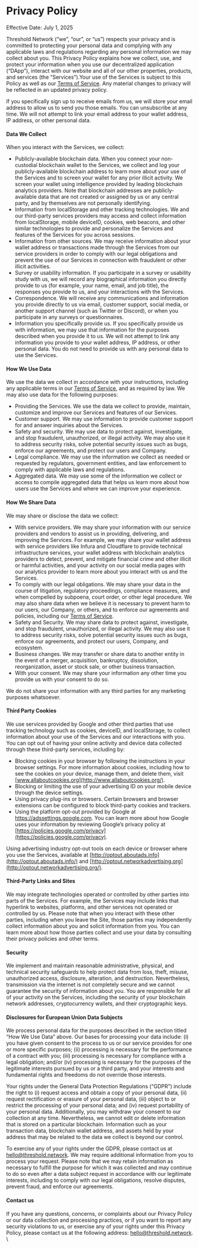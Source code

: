 # Privacy Policy

Effective Date: July 1, 2025

Threshold Network (“we”, “our”, or “us”) respects your privacy and is committed to protecting your personal data and complying with any applicable laws and regulations regarding any personal information we may collect about you. This Privacy Policy explains how we collect, use, and protect your information when you use our decentralized application (“DApp”), interact with our website and all of our other properties, products, and services (the “Services”).Your use of the Services is subject to this Policy as well as our [Terms of Service](tbtc-terms-of-use.md). Any material changes to privacy will be reflected in an updated privacy policy.

If you specifically sign up to receive emails from us, we will store your email address to allow us to send you those emails. You can unsubscribe at any time. We will not attempt to link your email address to your wallet address, IP address, or other personal data.

#### **Data We Collect**

When you interact with the Services, we collect:

* Publicly-available blockchain data. When you connect your non-custodial blockchain wallet to the Services, we collect and log your publicly-available blockchain address to learn more about your use of the Services and to screen your wallet for any prior illicit activity. We screen your wallet using intelligence provided by leading blockchain analytics providers. Note that blockchain addresses are publicly-available data that are not created or assigned by us or any central party, and by themselves are not personally identifying.
* Information from localStorage and other tracking technologies. We and our third-party services providers may access and collect information from localStorage, mobile deviceID, cookies, web beacons, and other similar technologies to provide and personalize the Services and features of the Services for you across sessions.&#x20;
* Information from other sources. We may receive information about your wallet address or transactions made through the Services from our service providers in order to comply with our legal obligations and prevent the use of our Services in connection with fraudulent or other illicit activities.
* Survey or usability information. If you participate in a survey or usability study with us, we will record any biographical information you directly provide to us (for example, your name, email, and job title), the responses you provide to us, and your interactions with the Services.
* Correspondence. We will receive any communications and information you provide directly to us via email, customer support, social media, or another support channel (such as Twitter or Discord), or when you participate in any surveys or questionnaires.
* Information you specifically provide us. If you specifically provide us with information, we may use that information for the purposes described when you provide it to us. We will not attempt to link any information you provide to your wallet address, IP address, or other personal data. You do not need to provide us with any personal data to use the Services.

#### How We Use Data

We use the data we collect in accordance with your instructions, including any applicable terms in our [Terms of Service](tbtc-terms-of-use.md), and as required by law. We may also use data for the following purposes:

* Providing the Services. We use the data we collect to provide, maintain, customize and improve our Services and features of our Services.
* Customer support. We may use information to provide customer support for and answer inquiries about the Services.
* Safety and security. We may use data to protect against, investigate, and stop fraudulent, unauthorized, or illegal activity. We may also use it to address security risks, solve potential security issues such as bugs, enforce our agreements, and protect our users and Company.
* Legal compliance. We may use the information we collect as needed or requested by regulators, government entities, and law enforcement to comply with applicable laws and regulations.
* Aggregated data. We may use some of the information we collect or access to compile aggregated data that helps us learn more about how users use the Services and where we can improve your experience.

#### How We Share Data

We may share or disclose the data we collect:

* With service providers. We may share your information with our service providers and vendors to assist us in providing, delivering, and improving the Services. For example, we may share your wallet address with service providers like Infura and Cloudflare to provide technical infrastructure services, your wallet address with blockchain analytics providers to detect, prevent, and mitigate financial crime and other illicit or harmful activities, and your activity on our social media pages with our analytics provider to learn more about you interact with us and the Services.
* To comply with our legal obligations. We may share your data in the course of litigation, regulatory proceedings, compliance measures, and when compelled by subpoena, court order, or other legal procedure. We may also share data when we believe it is necessary to prevent harm to our users, our Company, or others, and to enforce our agreements and policies, including our [Terms of Service](tbtc-terms-of-use.md).
* Safety and Security. We may share data to protect against, investigate, and stop fraudulent, unauthorized, or illegal activity. We may also use it to address security risks, solve potential security issues such as bugs, enforce our agreements, and protect our users, Company, and ecosystem.
* Business changes. We may transfer or share data to another entity in the event of a merger, acquisition, bankruptcy, dissolution, reorganization, asset or stock sale, or other business transaction.
* With your consent. We may share your information any other time you provide us with your consent to do so.

We do not share your information with any third parties for any marketing purposes whatsoever.

#### Third Party Cookies

We use services provided by Google and other third parties that use tracking technology such as cookies, deviceID, and localStorage, to collect information about your use of the Services and our interactions with you. You can opt out of having your online activity and device data collected through these third-party services, including by:

* Blocking cookies in your browser by following the instructions in your browser settings. For more information about cookies, including how to see the cookies on your device, manage them, and delete them, visit [www.allaboutcookies.org](http://www.allaboutcookies.org/).
* Blocking or limiting the use of your advertising ID on your mobile device through the device settings.
* Using privacy plug-ins or browsers. Certain browsers and browser extensions can be configured to block third-party cookies and trackers.
* Using the platform opt-out provided by Google at https://adssettings.google.com. You can learn more about how Google uses your information by reviewing Google’s privacy policy at [https://policies.google.com/privacy](https://policies.google.com/privacy).

Using advertising industry opt-out tools on each device or browser where you use the Services, available at [http://optout.aboutads.info](http://optout.aboutads.info/) and [http://optout.networkadvertising.org](http://optout.networkadvertising.org/).

#### Third-Party Links and Sites

We may integrate technologies operated or controlled by other parties into parts of the Services. For example, the Services may include links that hyperlink to websites, platforms, and other services not operated or controlled by us. Please note that when you interact with these other parties, including when you leave the Site, those parties may independently collect information about you and solicit information from you. You can learn more about how those parties collect and use your data by consulting their privacy policies and other terms.

#### Security

We implement and maintain reasonable administrative, physical, and technical security safeguards to help protect data from loss, theft, misuse, unauthorized access, disclosure, alteration, and destruction. Nevertheless, transmission via the internet is not completely secure and we cannot guarantee the security of information about you. You are responsible for all of your activity on the Services, including the security of your blockchain network addresses, cryptocurrency wallets, and their cryptographic keys.

#### Disclosures for European Union Data Subjects

We process personal data for the purposes described in the section titled “How We Use Data” above. Our bases for processing your data include: (i) you have given consent to the process to us or our service provides for one or more specific purposes; (ii) processing is necessary for the performance of a contract with you; (iii) processing is necessary for compliance with a legal obligation; and/or (iv) processing is necessary for the purposes of the legitimate interests pursued by us or a third party, and your interests and fundamental rights and freedoms do not override those interests.

Your rights under the General Data Protection Regulations (“GDPR”) include the right to (i) request access and obtain a copy of your personal data, (ii) request rectification or erasure of your personal data, (iii) object to or restrict the processing of your personal data; and (iv) request portability of your personal data. Additionally, you may withdraw your consent to our collection at any time. Nevertheless, we cannot edit or delete information that is stored on a particular blockchain. Information such as your transaction data, blockchain wallet address, and assets held by your address that may be related to the data we collect is beyond our control.

To exercise any of your rights under the GDPR, please contact us at hello@threshold.network. We may require additional information from you to process your request. Please note that we may retain information as necessary to fulfill the purpose for which it was collected and may continue to do so even after a data subject request in accordance with our legitimate interests, including to comply with our legal obligations, resolve disputes, prevent fraud, and enforce our agreements.

#### Contact us

If you have any questions, concerns, or complaints about our Privacy Policy or our data collection and processing practices, or if you want to report any security violations to us, or exercise any of your rights under this Privacy Policy, please contact us at the following address: hello@threshold.network.\
\
